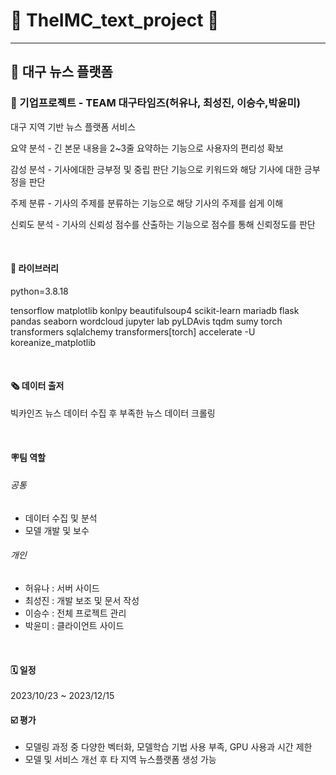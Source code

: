 # 🔹 TheIMC_text_project 🔹

 
----------------------------------------------------------
## 📰 대구 뉴스 플랫폼
### 👥 기업프로젝트 - TEAM 대구타임즈(허유나, 최성진, 이승수,박윤미) 
<p>대구 지역 기반 뉴스 플랫폼 서비스</p>
<p>요약 분석 - 긴 본문 내용을 2~3줄 요약하는 기능으로 사용자의 편리성 확보</p>
<p>감성 분석 - 기사에대한 긍부정 및 중립 판단 기능으로 키워드와 해당 기사에 대한 긍부정을 판단</p>
<p>주제 분류 - 기사의 주제를 분류하는 기능으로 해당 기사의 주제를 쉽게 이해</p>
<p>신뢰도 분석 - 기사의 신뢰성 점수를 산출하는 기능으로 점수를 통해 신뢰정도를 판단</p>
<br>

#### 🔷 라이브러리
<p>python=3.8.18</p>
<p>tensorflow matplotlib konlpy beautifulsoup4 scikit-learn mariadb flask pandas seaborn wordcloud jupyter lab pyLDAvis tqdm sumy torch transformers sqlalchemy transformers[torch] accelerate -U koreanize_matplotlib</p>
<br>

#### 🗞️ 데이터 출저
<p>빅카인즈 뉴스 데이터 수집 후 부족한 뉴스 데이터 크롤링</p>
<br>

#### 🪧팀 역할
###### 공통
- 데이터 수집 및 분석
- 모델 개발 및 보수
###### 개인
- 허유나 : 서버 사이드
- 최성진 : 개발 보조 및 문서 작성
- 이승수 : 전체 프로젝트 관리
- 박윤미 : 클라이언트 사이드
<br>

#### 🗓️ 일정
2023/10/23 ~ 2023/12/15 
<br>

#### ☑️ 평가
- 모델링 과정 중 다양한 벡터화, 모델학습 기법 사용 부족, GPU 사용과 시간 제한 
- 모델 및 서비스 개선 후 타 지역 뉴스플랫폼 생성 가능

